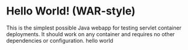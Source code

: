 Hello World! (WAR-style)
===============

This is the simplest possible Java webapp for testing servlet container deployments.  It should work on any container and requires no other dependencies or configuration.
hello world
